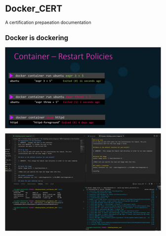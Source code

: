 # Docker_CERT
A certification prepaeation  documentation 


## Docker is dockering 

![Docker Policies](https://github.com/sheyijojo/Docker_CERT/blob/main/_assets/docker_restart_policies.png?raw=true)

![Docker Images](https://github.com/sheyijojo/Docker_CERT/blob/main/_assets/built_image_me.png?raw=true)